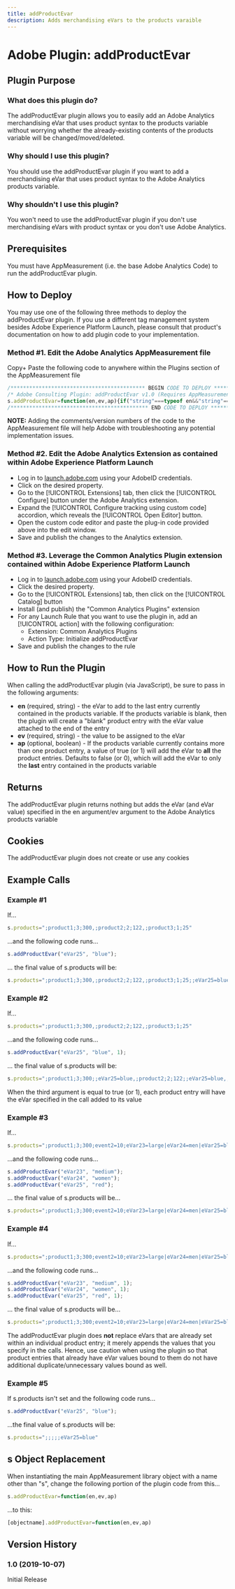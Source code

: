 ```yaml
---
title: addProductEvar
description: Adds merchandising eVars to the products varaible
---
```


# Adobe Plugin: addProductEvar

## Plugin Purpose

### What does this plugin do?

The addProductEvar plugin allows you to easily add an Adobe Analytics merchandising eVar that uses product syntax to the products variable without worrying whether the already-existing contents of the products variable will be changed/moved/deleted.

### Why should I use this plugin?

You should use the addProductEvar plugin if you want to add a merchandising eVar that uses product syntax to the Adobe Analytics products variable.

### Why shouldn't I use this plugin?

You won't need to use the addProductEvar plugin if you don't use merchandising eVars with product syntax or you don't use Adobe Analytics.

## Prerequisites

You must have AppMeasurement (i.e. the base Adobe Analytics Code) to run the addProductEvar plugin.

## How to Deploy

You may use one of the following three methods to deploy the addProductEvar plugin.  If you use a different tag management system besides Adobe Experience Platform Launch, please consult that product's documentation on how to add plugin code to your implementation.

### Method #1. Edit the Adobe Analytics AppMeasurement file

Copy+ Paste the following code to anywhere within the Plugins section of the AppMeasurement file
```javascript
/******************************************* BEGIN CODE TO DEPLOY *******************************************/
/* Adobe Consulting Plugin: addProductEvar v1.0 (Requires AppMeasurement) */
s.addProductEvar=function(en,ev,ap){if("string"===typeof en&&"string"===typeof ev&&""!==ev)if(ap=ap||!1,this.products){var e=this.products.split(","),f=e.length;ap=ap?0:f-1;for(var a;ap<f;ap++)a=e[ap].split(";"),a[5]&&-1<a[5].toLowerCase().indexOf("evar")?a[5]=a[5]+"|"+en+"="+ev:a[5]?a[5]=en+"="+ev:a[5]||(a[4]||(a[4]=""),a[3]||(a[3]=""),a[2]||(a[2]=""),a[1]||(a[1]=""),a[5]=en+"="+ev),e[ap]=a.join(";");this.products=e.join(",")}else this.products=";;;;;"+en+"="+ev};
/******************************************** END CODE TO DEPLOY ********************************************/
```
**NOTE:** Adding the comments/version numbers of the code to the AppMeasurement file will help Adobe with troubleshooting any potential implementation issues.

### Method #2. Edit the Adobe Analytics Extension as contained within Adobe Experience Platform Launch

* Log in to [launch.adobe.com](https://launch.adobe.com) using your AdobeID credentials.
* Click on the desired property.
* Go to the [!UICONTROL Extensions] tab, then click the [!UICONTROL Configure] button under the Adobe Analytics extension.
* Expand the [!UICONTROL Configure tracking using custom code] accordion, which reveals the [!UICONTROL Open Editor] button.
* Open the custom code editor and paste the plug-in code provided above into the edit window.
* Save and publish the changes to the Analytics extension.

### Method #3. Leverage the Common Analytics Plugin extension contained within Adobe Experience Platform Launch

* Log in to [launch.adobe.com](https://launch.adobe.com) using your AdobeID credentials.
* Click the desired property.
* Go to the [!UICONTROL Extensions] tab, then click on the [!UICONTROL Catalog] button
* Install (and publish) the "Common Analytics Plugins" extension
* For any Launch Rule that you want to use the plugin in, add an [!UICONTROL action] with the following configuration:
	* Extension: Common Analytics Plugins
	* Action Type: Initialize addProductEvar
* Save and publish the changes to the rule

## How to Run the Plugin

When calling the addProductEvar plugin (via JavaScript), be sure to pass in the following arguments:

* **en** (required, string) - the eVar to add to the last entry currently contained in the products variable.  If the products variable is blank, then the plugin will create a "blank" product entry with the eVar value attached to the end of the entry
* **ev** (required, string) - the value to be assigned to the eVar
* **ap** (optional, boolean) - If the products variable currently contains more than one product entry, a value of true (or 1) will add the eVar to **all** the product entries.  Defaults to false (or 0), which will add the eVar to only the **last** entry contained in the products variable

## Returns

The addProductEvar plugin returns nothing but adds the eVar (and eVar value) specified in the en argument/ev argument to the Adobe Analytics products variable

## Cookies

The addProductEvar plugin does not create or use any cookies

## Example Calls

### Example #1

If...
```javascript
s.products=";product1;3;300,;product2;2;122,;product3;1;25"
```
...and the following code runs...
```javascript
s.addProductEvar("eVar25", "blue");
```
... the final value of s.products will be:
```javascript
s.products=";product1;3;300,;product2;2;122,;product3;1;25;;eVar25=blue"
```

### Example #2

If...
```javascript
s.products=";product1;3;300,;product2;2;122,;product3;1;25"
```
...and the following code runs...
```javascript
s.addProductEvar("eVar25", "blue", 1);
```
... the final value of s.products will be:
```javascript
s.products=";product1;3;300;;eVar25=blue,;product2;2;122;;eVar25=blue,;product3;1;25;;eVar25=blue"
```
When the third argument is equal to true (or 1), each product entry will have the eVar specified in the call added to its value

### Example #3

If...
```javascript
s.products=";product1;3;300;event2=10;eVar23=large|eVar24=men|eVar25=blue,;product2;2;122,;product3;1;25"
```
...and the following code runs...
```javascript
s.addProductEvar("eVar23", "medium");
s.addProductEvar("eVar24", "women");
s.addProductEvar("eVar25", "red");
```
... the final value of s.products will be...
```javascript
s.products=";product1;3;300;event2=10;eVar23=large|eVar24=men|eVar25=blue,;product2;2;122,;product3;1;25;;eVar23=medium|eVar24=women|eVar25=red"
```

### Example #4
If...
```javascript
s.products=";product1;3;300;event2=10;eVar23=large|eVar24=men|eVar25=blue,;product2;2;122,;product3;1;25"
```
...and the following code runs...
```javascript
s.addProductEvar("eVar23", "medium", 1);
s.addProductEvar("eVar24", "women", 1);
s.addProductEvar("eVar25", "red", 1);
```
... the final value of s.products will be...
```javascript
s.products=";product1;3;300;event2=10;eVar23=large|eVar24=men|eVar25=blue|eVar23=medium|eVar24=women|eVar25=red,;product2;2;122;;eVar23=medium|eVar24=women|eVar25=red,;product3;1;25;;eVar23=medium|eVar24=women|eVar25=red"
```
The addProductEvar plugin does **not** replace eVars that are already set within an individual product entry; it merely appends the values that you specify in the calls.  Hence, use caution when using the plugin so that product entries that already have eVar values bound to them do not have additional duplicate/unnecessary values bound as well.

### Example #5

If s.products isn't set and the following code runs...
```javascript
s.addProductEvar("eVar25", "blue");
```
...the final value of s.products will be:
```javascript
s.products=";;;;;eVar25=blue"
```

## s Object Replacement
When instantiating the main AppMeasurement library object with a name other than "s", change the following portion of the plugin code from this...

```javascript
s.addProductEvar=function(en,ev,ap)
```
...to this:
```javascript
[objectname].addProductEvar=function(en,ev,ap)
```

## Version History

### 1.0 (2019-10-07)

Initial Release